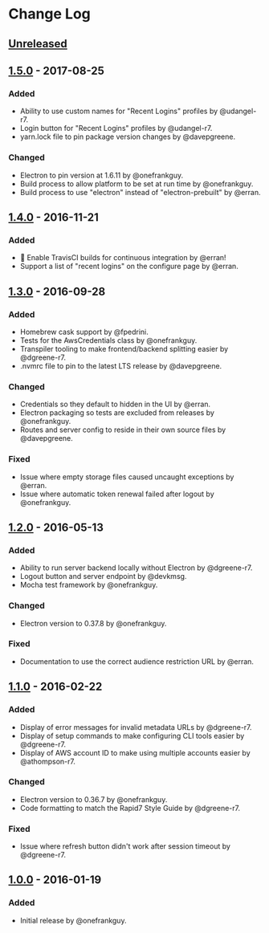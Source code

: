 # Change Log

## [Unreleased]

## [1.5.0] - 2017-08-25
### Added
- Ability to use custom names for "Recent Logins" profiles by @udangel-r7.
- Login button for "Recent Logins" profiles by @udangel-r7.
- yarn.lock file to pin package version changes by @davepgreene.

### Changed
- Electron to pin version at 1.6.11 by @onefrankguy.
- Build process to allow platform to be set at run time by @onefrankguy.
- Build process to use "electron" instead of "electron-prebuilt" by @erran.

## [1.4.0] - 2016-11-21
### Added
- :construction_worker: Enable TravisCI builds for continuous integration by @erran!
- Support a list of "recent logins" on the configure page by @erran.

## [1.3.0] - 2016-09-28
### Added
- Homebrew cask support by @fpedrini.
- Tests for the AwsCredentials class by @onefrankguy.
- Transpiler tooling to make frontend/backend splitting easier by @dgreene-r7.
- .nvmrc file to pin to the latest LTS release by @davepgreene.

### Changed
- Credentials so they default to hidden in the UI by @erran.
- Electron packaging so tests are excluded from releases by @onefrankguy.
- Routes and server config to reside in their own source files by @davepgreene.

### Fixed
- Issue where empty storage files caused uncaught exceptions by @erran.
- Issue where automatic token renewal failed after logout by @onefrankguy.

## [1.2.0] - 2016-05-13
### Added
- Ability to run server backend locally without Electron by @dgreene-r7.
- Logout button and server endpoint by @devkmsg.
- Mocha test framework by @onefrankguy.

### Changed
- Electron version to 0.37.8 by @onefrankguy.

### Fixed
- Documentation to use the correct audience restriction URL by @erran.

## [1.1.0] - 2016-02-22
### Added
- Display of error messages for invalid metadata URLs by @dgreene-r7.
- Display of setup commands to make configuring CLI tools easier by @dgreene-r7.
- Display of AWS account ID to make using multiple accounts easier by @athompson-r7.

### Changed
- Electron version to 0.36.7 by @onefrankguy.
- Code formatting to match the Rapid7 Style Guide by @dgreene-r7.

### Fixed
- Issue where refresh button didn't work after session timeout by @dgreene-r7.

## [1.0.0] - 2016-01-19
### Added
- Initial release by @onefrankguy.

[Unreleased]: https://github.com/rapid7/awsaml/compare/v1.5.0...HEAD
[1.5.0]: https://github.com/rapid7/awsaml/compare/v1.4.0...v1.5.0
[1.4.0]: https://github.com/rapid7/awsaml/compare/v1.3.0...v1.4.0
[1.3.0]: https://github.com/rapid7/awsaml/compare/v1.2.0...v1.3.0
[1.2.0]: https://github.com/rapid7/awsaml/compare/v1.1.0...v1.2.0
[1.1.0]: https://github.com/rapid7/awsaml/compare/v1.0.0...v1.1.0
[1.0.0]: https://github.com/rapid7/awsaml/tree/v1.0.0
